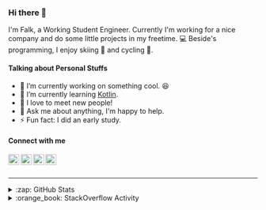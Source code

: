 ### Hi there 👋

I'm Falk, a Working Student Engineer. Currently I'm working for a nice company and do some little projects in my freetime. :computer: Beside's programming, I enjoy skiing :ski: and cycling :bicyclist:.

#### Talking about Personal Stuffs

- 🔭 I’m currently working on something cool. :laughing:
- 🌱 I’m currently learning [Kotlin][kotlin].
- 👯 I love to meet new people!
- 💬 Ask me about anything, I'm happy to help.
- ⚡ Fun fact: I did an early study.

#### Connect with me

[<img align="left" alt="LinkedIn" width="22px" src="https://cdn.jsdelivr.net/npm/simple-icons@v3/icons/linkedin.svg" />][linkedin]
[<img align="left" alt="GitHub" width="22px" src="https://cdn.jsdelivr.net/npm/simple-icons@v3/icons/github.svg" />][github]
[<img align="left" alt="GitLab" width="22px" src="https://cdn.jsdelivr.net/npm/simple-icons@v3/icons/gitlab.svg" />][gitlab]
[<img align="left" alt="Stack Overflow" width="22px" src="https://cdn.jsdelivr.net/npm/simple-icons@v3/icons/stackoverflow.svg" />][stackoverflow]

<br />
<br />

---

<details>
  <summary>:zap: GitHub Stats</summary>
  
  [![Flaxel's github stats](https://github-readme-stats.vercel.app/api?username=flaxel&include_all_commits=true)][github]
</details>

<details>
  <summary>:orange_book: StackOverflow Activity</summary>
  
  <!-- STACKOVERFLOW:START -->
- [Answer by flaxel for How to automatically add default label when making a Github issue?](https://stackoverflow.com/questions/66912157/how-to-automatically-add-default-label-when-making-a-github-issue/66912543#66912543)
- [Answer by flaxel for are there forks and pull requests on clean git?](https://stackoverflow.com/questions/66834904/are-there-forks-and-pull-requests-on-clean-git/66836129#66836129)
- [Answer by flaxel for Check if a String contains an element from a List](https://stackoverflow.com/questions/66483367/check-if-a-string-contains-an-element-from-a-list/66483473#66483473)
- [Answer by flaxel for New parameter in one interface method but not relevant for all implementations](https://stackoverflow.com/questions/66140928/new-parameter-in-one-interface-method-but-not-relevant-for-all-implementations/66141077#66141077)
- [Answer by flaxel for Return the user input in another method from another class in Java](https://stackoverflow.com/questions/65733512/return-the-user-input-in-another-method-from-another-class-in-java/65733889#65733889)
<!-- STACKOVERFLOW:END -->
</details>

[stackoverflow]: https://stackoverflow.com/users/10951752/flaxel
[gitlab]: https://gitlab.com/flaxel
[github]: https://github.com/flaxel
[linkedin]: https://www.linkedin.com/in/falk-p-b457211a0/
[kotlin]: https://kotlinlang.org/
